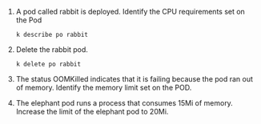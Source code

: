 1. A pod called rabbit is deployed. Identify the CPU requirements set on the Pod

    `k describe po rabbit`

2. Delete the rabbit pod.

    `k delete po rabbit`

3. The status OOMKilled indicates that it is failing because the pod ran out of memory. Identify the memory limit set on the POD.

5. The elephant pod runs a process that consumes 15Mi of memory. Increase the limit of the elephant pod to 20Mi.


